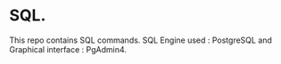 # SQL.

This repo contains SQL commands. SQL Engine used : PostgreSQL and Graphical interface : PgAdmin4.
